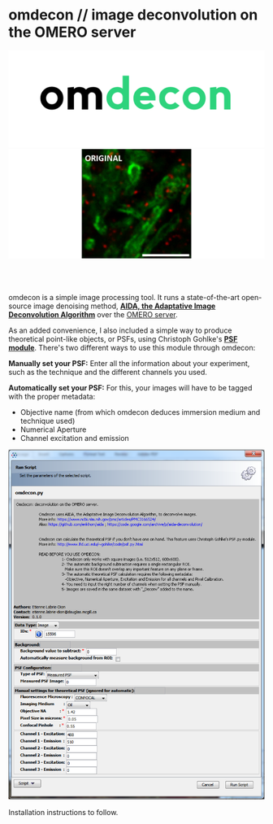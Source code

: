# omdecon // image deconvolution on the OMERO server
![img](images/omdecon.png)
![img](images/omdecon-wide.gif "Deconvolution example in neurons, myelin in green and connexin in red. Image from Arnaud Tanti. Scale bar =  5um")

<br><br><br>
omdecon is a simple image processing tool. It runs a state-of-the-art open-source image denoising method, **[AIDA, the Adaptative Image Deconvolution Algorithm](https://www.ncbi.nlm.nih.gov/pmc/articles/PMC3166524/)** over the [OMERO server](http://www.openmicroscopy.org/site/products/omero).

As an added convenience, I also included a simple way to produce theoretical point-like objects, or PSFs, using Christoph Gohlke's **[PSF module](http://www.lfd.uci.edu/~gohlke/code/psf.py.html)**. There's two different ways to use this module through omdecon:
 
**Manually set your PSF:** Enter all the information about your experiment, such as the technique and the different channels you used.
  
**Automatically set your PSF:** For this, your images will have to be tagged with the proper metadata:
  - Objective name (from which omdecon deduces immersion medium and technique used)
  - Numerical Aperture
  - Channel excitation and emission

![omdecon interface](images/omdecon_interface.png)

Installation instructions to follow.
